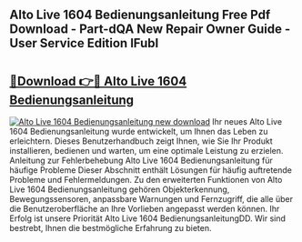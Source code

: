## Alto Live 1604 Bedienungsanleitung Free Pdf Download - Part-dQA New Repair Owner Guide - User Service Edition lFubI

# <h2><a href="http://df249s.blite.top/?on=Alto+Live+1604+Bedienungsanleitung">🔗Download 👉🔴 Alto Live 1604 Bedienungsanleitung</a></h2>

[![Alto Live 1604 Bedienungsanleitung new download](https://i.imgur.com/lujVjoI.png)](http://df249s.blite.top/?on=Alto+Live+1604+Bedienungsanleitung)
Ihr neues Alto Live 1604 Bedienungsanleitung wurde entwickelt, um Ihnen das Leben zu erleichtern. Dieses Benutzerhandbuch zeigt Ihnen, wie Sie Ihr Produkt installieren, bedienen und warten, um eine optimale Leistung zu erzielen. Anleitung zur Fehlerbehebung Alto Live 1604 Bedienungsanleitung für häufige Probleme Dieser Abschnitt enthält Lösungen für häufig auftretende Probleme und Fehlermeldungen. Zu den erweiterten Funktionen von Alto Live 1604 Bedienungsanleitung gehören Objekterkennung, Bewegungssensoren, anpassbare Warnungen und Fernzugriff, die alle über die Benutzeroberfläche an Ihre Vorlieben angepasst werden können. Ihr Erfolg ist unsere Priorität Alto Live 1604 BedienungsanleitungDD. Wir sind bestrebt, Ihnen die bestmögliche Erfahrung zu bieten.
